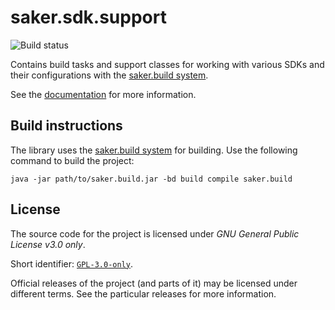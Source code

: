 # saker.sdk.support

![Build status](https://img.shields.io/azure-devops/build/sakerbuild/e1e9e92f-5211-4858-bff0-3e669809e2e0/3/master)

Contains build tasks and support classes for working with various SDKs and their configurations with the [saker.build system](https://saker.build).

See the [documentation](https://saker.build/saker.sdk.support/doc/) for more information.

## Build instructions

The library uses the [saker.build system](https://saker.build) for building. Use the following command to build the project:

```
java -jar path/to/saker.build.jar -bd build compile saker.build
```

## License

The source code for the project is licensed under *GNU General Public License v3.0 only*.

Short identifier: [`GPL-3.0-only`](https://spdx.org/licenses/GPL-3.0-only.html).

Official releases of the project (and parts of it) may be licensed under different terms. See the particular releases for more information.
